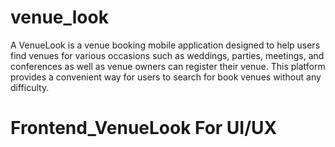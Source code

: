 # venue_look
A VenueLook is a venue booking mobile application designed to help users find venues for various occasions such as weddings, parties, meetings, and conferences as well as venue owners can register their venue. This platform provides a convenient way for users to search for book venues without any difficulty.



# Frontend_VenueLook For UI/UX
